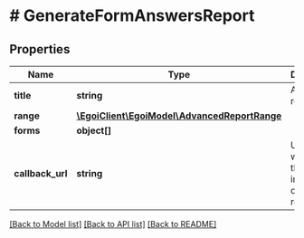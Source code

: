 # # GenerateFormAnswersReport

## Properties

Name | Type | Description | Notes
------------ | ------------- | ------------- | -------------
**title** | **string** | Advanced report title | 
**range** | [**\EgoiClient\EgoiModel\AdvancedReportRange**](AdvancedReportRange.md) |  | 
**forms** | **object[]** |  | 
**callback_url** | **string** | URL which will receive the information of the report | [optional] 

[[Back to Model list]](../../README.md#documentation-for-models) [[Back to API list]](../../README.md#documentation-for-api-endpoints) [[Back to README]](../../README.md)



